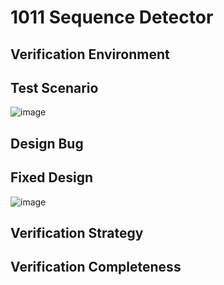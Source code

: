 # 1011 Sequence Detector

## Verification Environment

## Test Scenario

![image](https://user-images.githubusercontent.com/66086031/180468040-63e96875-d569-4d37-a462-117dd348e9b4.png)

## Design Bug



## Fixed Design

![image](https://user-images.githubusercontent.com/66086031/180466632-027366cc-4fbe-4d43-8ea3-ec0520525595.png)

## Verification Strategy

## Verification Completeness





